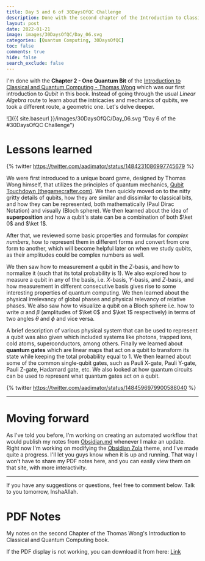 ```yaml
---
title: Day 5 and 6 of 30DaysOfQC Challenge
description: Done with the second chapter of the Introduction to Classical and Quantum Computing book by Thomas Wong.
layout: post
date: 2022-01-21
image: images/30DaysOfQC/Day_06.svg
categories: [Quantum Computing, 30DaysOfQC]
toc: false
comments: true
hide: false
search_exclude: false
---
```


I'm done with the **Chapter 2 - One Quantum Bit** of the [Introduction to Classical and Quantum Computing - Thomas Wong](http://www.thomaswong.net/introduction-to-classical-and-quantum-computing.pdf) which was our first introduction to _Qubit_ in this book. Instead of going through the usual _Linear Algebra_ route to learn about the intricacies and mechanics of qubits, we took a different route, a geometric one. Let's delve deeper.

![]({{ site.baseurl }}/images/30DaysOfQC/Day_06.svg "Day 6 of the #30DaysOfQC Challenge")

# Lessons learned

{% twitter https://twitter.com/aadimator/status/1484231086997745679 %}

We were first introduced to a unique board game, designed by Thomas Wong himself, that utilizes the principles of quantum mechanics, [Qubit Touchdown (thegamecrafter.com)](https://www.thegamecrafter.com/games/qubit-touchdown). We then quickly moved on to the nitty gritty details of qubits, how they are similar and dissimilar to classical bits, and how they can be represented, both mathematically (Paul Dirac Notation) and visually (Bloch sphere). We then learned about the idea of **superposition** and how a qubit's state can be a combination of both $\ket 0$ and $\ket 1$.

After that, we reviewed some basic properties and formulas for _complex numbers_, how to represent them in different forms and convert from one form to another, which will become helpful later on when we study qubits, as their amplitudes could be complex numbers as well.

We then saw how to measurement a qubit in the $Z$-basis, and how to normalize it (such that its total probability is $1$). We also explored how to measure a qubit in any of the basis, i.e. $X$-basis, $Y$-basis, and $Z$-basis, and how measurement in different consecutive basis gives rise to some interesting properties of quantum computing. We then learned about the physical irrelevancy of global phases and physical relevancy of relative phases. We also saw how to visualize a qubit on a Bloch sphere i.e. how to write $\alpha$ and $\beta$ (amplitudes of $\ket 0$ and $\ket 1$ respectively) in terms of two angles $\theta$ and $\phi$ and vice versa.

A brief description of various physical system that can be used to represent a qubit was also given which included systems like photons, trapped ions, cold atoms, superconductors, among others. Finally we learned about **quantum gates** which are linear maps that act on a qubit to transform its state while keeping the total probability equal to $1$. We then learned about some of the common single-qubit gates, such as Pauli X-gate, Pauli Y-gate, Pauli Z-gate, Hadamard gate, etc. We also looked at how quantum circuits can be used to represent what quantum gates act on a qubit.

{% twitter https://twitter.com/aadimator/status/1484596979900588040 %}

---

# Moving forward

As I've told you before, I'm working on creating an automated workflow that would publish my notes from [Obsidian.md](https://obsidian.md/) whenever I make an update. Right now I'm working on modifying the [Obsidian Zola](https://github.com/ppeetteerrs/obsidian-zola) theme, and I've made quite a progress. I'll let you guys know when it is up and running. That way I won't have to share my PDF notes here, and you can easily view them on that site, with more interactivity.

---

If you have any suggestions or questions, feel free to comment below. Talk to you tomorrow, InshaAllah.

# PDF Notes

My notes on the second Chapter of the Thomas Wong's Introduction to Classical and Quantum Computing book.
<object data="{{ site.baseurl }}/assets/pdf/30DaysOfQC/wongIntroductionClassicalQuantum_Chapter02.pdf" title="PDF Notes Chapter 2 of Thomas Wong book" width="100%" height="1000" type='application/pdf'>

<p>If the PDF display is not working, you can download it from here: <a href="{{ site.baseurl }}/assets/pdf/30DaysOfQC/wongIntroductionClassicalQuantum_Chapter02.pdf">Link</a></p>
</object>

